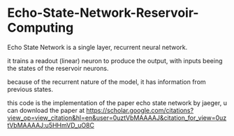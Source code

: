 # Echo-State-Network-Reservoir-Computing
Echo State Network is a single layer, recurrent neural network. 

it trains a readout (linear) neuron to produce the output, with inputs beeing the states of the reservoir neurons.

because of the recurrent nature of the model, it has information from previous states. 

this code is the implementation of the paper echo state network by jaeger, u can download the paper at https://scholar.google.com/citations?view_op=view_citation&hl=en&user=0uztVbMAAAAJ&citation_for_view=0uztVbMAAAAJ:u5HHmVD_uO8C
